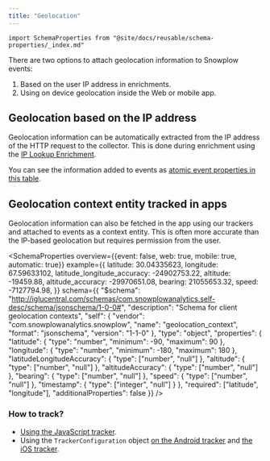 ```yaml
---
title: "Geolocation"
---
```


```mdx-code-block
import SchemaProperties from "@site/docs/reusable/schema-properties/_index.md"
```

There are two options to attach geolocation information to Snowplow events:

1. Based on the user IP address in enrichments.
2. Using on device geolocation inside the Web or mobile app.

## Geolocation based on the IP address

Geolocation information can be automatically extracted from the IP address of the HTTP request to the collector.
This is done during enrichment using the [IP Lookup Enrichment](/docs/enriching-your-data/available-enrichments/ip-lookup-enrichment/index.md).

You can see the information added to events as [atomic event properties in this table](/docs/understanding-your-pipeline/canonical-event/index.md#location-fields).

## Geolocation context entity tracked in apps

Geolocation information can also be fetched in the app using our trackers and attached to events as a context entity.
This is often more accurate than the IP-based geolocation but requires permission from the user.

<SchemaProperties
  overview={{event: false, web: true, mobile: true, automatic: true}}
  example={{
    latitude: 30.04335623,
    longitude: 67.59633102,
    latitude_longitude_accuracy: -24902753.22,
    altitude: -19459.88,
    altitude_accuracy: -29970651.08,
    bearing: 21055653.32,
    speed: -7127794.98,
  }}
  schema={{ "$schema": "http://iglucentral.com/schemas/com.snowplowanalytics.self-desc/schema/jsonschema/1-0-0#", "description": "Schema for client geolocation contexts", "self": { "vendor": "com.snowplowanalytics.snowplow", "name": "geolocation_context", "format": "jsonschema", "version": "1-1-0" }, "type": "object", "properties": { "latitude": { "type": "number", "minimum": -90, "maximum": 90 }, "longitude": { "type": "number", "minimum": -180, "maximum": 180 }, "latitudeLongitudeAccuracy": { "type": ["number", "null"] }, "altitude": { "type": ["number", "null"] }, "altitudeAccuracy": { "type": ["number", "null"] }, "bearing": { "type": ["number", "null"] }, "speed": { "type": ["number", "null"] }, "timestamp": { "type": ["integer", "null"] } }, "required": ["latitude", "longitude"], "additionalProperties": false }} />

### How to track?

* [Using the JavaScript tracker](/docs/sources/trackers/javascript-trackers/web-tracker/tracker-setup/initialization-options/index.md#geolocation-context).
* Using the `TrackerConfiguration` object [on the Android tracker](https://snowplow.github.io/snowplow-android-tracker/snowplow-android-tracker/com.snowplowanalytics.snowplow.configuration/-tracker-configuration/geo-location-context.html) and [the iOS tracker](https://snowplow.github.io/snowplow-ios-tracker/documentation/snowplowtracker/trackerconfiguration/geolocationcontext(_:)).
